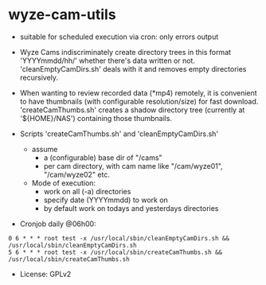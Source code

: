 # wyze-cam-utils

* suitable for scheduled execution via cron: only errors output
* Wyze Cams indiscriminately create directory trees in this format
  'YYYYmmdd/hh/' whether there's data written or not. 'cleanEmptyCamDirs.sh'
  deals with it and removes empty directories recursively.
* When wanting to review recorded data (*mp4) remotely, it is convenient to have
  thumbnails (with configurable resolution/size) for fast download.
  'createCamThumbs.sh' creates a shadow directory tree (currently at '${HOME}/NAS')
  containing those thumbnails.


* Scripts 'createCamThumbs.sh' and 'cleanEmptyCamDirs.sh'
  * assume
    * a (configurable) base dir of "/cams"
    * per cam directory, with cam name like "/cam/wyze01", "/cam/wyze02" etc.
  * Mode of execution:
    * work on all (-a) directories
    * specify date (YYYYmmdd) to work on
    * by default work on todays and yesterdays directories

* Cronjob daily @06h00:
```
0 6 * * * root test -x /usr/local/sbin/cleanEmptyCamDirs.sh && /usr/local/sbin/cleanEmptyCamDirs.sh
5 6 * * * root test -x /usr/local/sbin/createCamThumbs.sh && /usr/local/sbin/createCamThumbs.sh
```

* License: GPLv2
